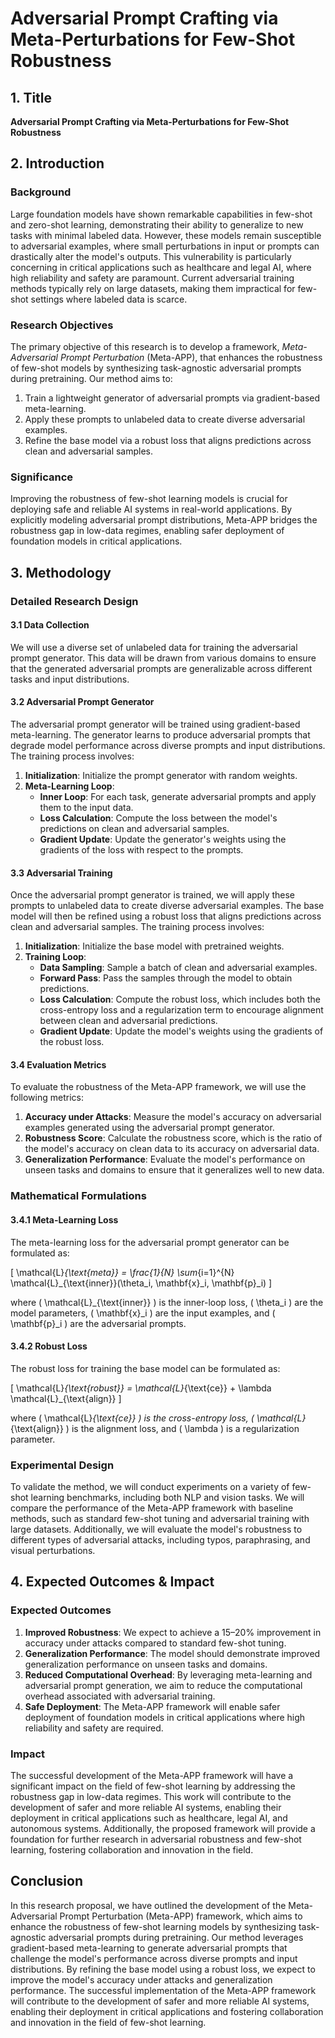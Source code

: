 # Adversarial Prompt Crafting via Meta-Perturbations for Few-Shot Robustness

## 1. Title

**Adversarial Prompt Crafting via Meta-Perturbations for Few-Shot Robustness**

## 2. Introduction

### Background

Large foundation models have shown remarkable capabilities in few-shot and zero-shot learning, demonstrating their ability to generalize to new tasks with minimal labeled data. However, these models remain susceptible to adversarial examples, where small perturbations in input or prompts can drastically alter the model's outputs. This vulnerability is particularly concerning in critical applications such as healthcare and legal AI, where high reliability and safety are paramount. Current adversarial training methods typically rely on large datasets, making them impractical for few-shot settings where labeled data is scarce.

### Research Objectives

The primary objective of this research is to develop a framework, *Meta-Adversarial Prompt Perturbation* (Meta-APP), that enhances the robustness of few-shot models by synthesizing task-agnostic adversarial prompts during pretraining. Our method aims to:

1. Train a lightweight generator of adversarial prompts via gradient-based meta-learning.
2. Apply these prompts to unlabeled data to create diverse adversarial examples.
3. Refine the base model via a robust loss that aligns predictions across clean and adversarial samples.

### Significance

Improving the robustness of few-shot learning models is crucial for deploying safe and reliable AI systems in real-world applications. By explicitly modeling adversarial prompt distributions, Meta-APP bridges the robustness gap in low-data regimes, enabling safer deployment of foundation models in critical applications.

## 3. Methodology

### Detailed Research Design

#### 3.1 Data Collection

We will use a diverse set of unlabeled data for training the adversarial prompt generator. This data will be drawn from various domains to ensure that the generated adversarial prompts are generalizable across different tasks and input distributions.

#### 3.2 Adversarial Prompt Generator

The adversarial prompt generator will be trained using gradient-based meta-learning. The generator learns to produce adversarial prompts that degrade model performance across diverse prompts and input distributions. The training process involves:

1. **Initialization**: Initialize the prompt generator with random weights.
2. **Meta-Learning Loop**:
   - **Inner Loop**: For each task, generate adversarial prompts and apply them to the input data.
   - **Loss Calculation**: Compute the loss between the model's predictions on clean and adversarial samples.
   - **Gradient Update**: Update the generator's weights using the gradients of the loss with respect to the prompts.

#### 3.3 Adversarial Training

Once the adversarial prompt generator is trained, we will apply these prompts to unlabeled data to create diverse adversarial examples. The base model will then be refined using a robust loss that aligns predictions across clean and adversarial samples. The training process involves:

1. **Initialization**: Initialize the base model with pretrained weights.
2. **Training Loop**:
   - **Data Sampling**: Sample a batch of clean and adversarial examples.
   - **Forward Pass**: Pass the samples through the model to obtain predictions.
   - **Loss Calculation**: Compute the robust loss, which includes both the cross-entropy loss and a regularization term to encourage alignment between clean and adversarial predictions.
   - **Gradient Update**: Update the model's weights using the gradients of the robust loss.

#### 3.4 Evaluation Metrics

To evaluate the robustness of the Meta-APP framework, we will use the following metrics:

1. **Accuracy under Attacks**: Measure the model's accuracy on adversarial examples generated using the adversarial prompt generator.
2. **Robustness Score**: Calculate the robustness score, which is the ratio of the model's accuracy on clean data to its accuracy on adversarial data.
3. **Generalization Performance**: Evaluate the model's performance on unseen tasks and domains to ensure that it generalizes well to new data.

### Mathematical Formulations

#### 3.4.1 Meta-Learning Loss

The meta-learning loss for the adversarial prompt generator can be formulated as:

\[ \mathcal{L}_{\text{meta}} = \frac{1}{N} \sum_{i=1}^{N} \mathcal{L}_{\text{inner}}(\theta_i, \mathbf{x}_i, \mathbf{p}_i) \]

where \( \mathcal{L}_{\text{inner}} \) is the inner-loop loss, \( \theta_i \) are the model parameters, \( \mathbf{x}_i \) are the input examples, and \( \mathbf{p}_i \) are the adversarial prompts.

#### 3.4.2 Robust Loss

The robust loss for training the base model can be formulated as:

\[ \mathcal{L}_{\text{robust}} = \mathcal{L}_{\text{ce}} + \lambda \mathcal{L}_{\text{align}} \]

where \( \mathcal{L}_{\text{ce}} \) is the cross-entropy loss, \( \mathcal{L}_{\text{align}} \) is the alignment loss, and \( \lambda \) is a regularization parameter.

### Experimental Design

To validate the method, we will conduct experiments on a variety of few-shot learning benchmarks, including both NLP and vision tasks. We will compare the performance of the Meta-APP framework with baseline methods, such as standard few-shot tuning and adversarial training with large datasets. Additionally, we will evaluate the model's robustness to different types of adversarial attacks, including typos, paraphrasing, and visual perturbations.

## 4. Expected Outcomes & Impact

### Expected Outcomes

1. **Improved Robustness**: We expect to achieve a 15–20% improvement in accuracy under attacks compared to standard few-shot tuning.
2. **Generalization Performance**: The model should demonstrate improved generalization performance on unseen tasks and domains.
3. **Reduced Computational Overhead**: By leveraging meta-learning and adversarial prompt generation, we aim to reduce the computational overhead associated with adversarial training.
4. **Safe Deployment**: The Meta-APP framework will enable safer deployment of foundation models in critical applications where high reliability and safety are required.

### Impact

The successful development of the Meta-APP framework will have a significant impact on the field of few-shot learning by addressing the robustness gap in low-data regimes. This work will contribute to the development of safer and more reliable AI systems, enabling their deployment in critical applications such as healthcare, legal AI, and autonomous systems. Additionally, the proposed framework will provide a foundation for further research in adversarial robustness and few-shot learning, fostering collaboration and innovation in the field.

## Conclusion

In this research proposal, we have outlined the development of the Meta-Adversarial Prompt Perturbation (Meta-APP) framework, which aims to enhance the robustness of few-shot learning models by synthesizing task-agnostic adversarial prompts during pretraining. Our method leverages gradient-based meta-learning to generate adversarial prompts that challenge the model's performance across diverse prompts and input distributions. By refining the base model using a robust loss, we expect to improve the model's accuracy under attacks and generalization performance. The successful implementation of the Meta-APP framework will contribute to the development of safer and more reliable AI systems, enabling their deployment in critical applications and fostering collaboration and innovation in the field of few-shot learning.